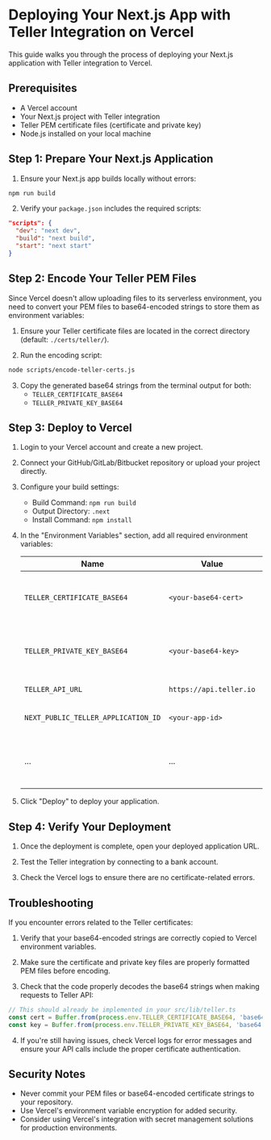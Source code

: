 # Deploying Your Next.js App with Teller Integration on Vercel

This guide walks you through the process of deploying your Next.js application with Teller integration to Vercel.

## Prerequisites

- A Vercel account
- Your Next.js project with Teller integration
- Teller PEM certificate files (certificate and private key)
- Node.js installed on your local machine

## Step 1: Prepare Your Next.js Application

1. Ensure your Next.js app builds locally without errors:

```bash
npm run build
```

2. Verify your `package.json` includes the required scripts:

```json
"scripts": {
  "dev": "next dev",
  "build": "next build",
  "start": "next start"
}
```

## Step 2: Encode Your Teller PEM Files

Since Vercel doesn't allow uploading files to its serverless environment, you need to convert your PEM files to base64-encoded strings to store them as environment variables:

1. Ensure your Teller certificate files are located in the correct directory (default: `./certs/teller/`).

2. Run the encoding script:

```bash
node scripts/encode-teller-certs.js
```

3. Copy the generated base64 strings from the terminal output for both:
   - `TELLER_CERTIFICATE_BASE64`
   - `TELLER_PRIVATE_KEY_BASE64`

## Step 3: Deploy to Vercel

1. Login to your Vercel account and create a new project.

2. Connect your GitHub/GitLab/Bitbucket repository or upload your project directly.

3. Configure your build settings:
   - Build Command: `npm run build`
   - Output Directory: `.next`
   - Install Command: `npm install`

4. In the "Environment Variables" section, add all required environment variables:

   | Name | Value | Description |
   |------|-------|-------------|
   | `TELLER_CERTIFICATE_BASE64` | `<your-base64-cert>` | Your base64-encoded Teller certificate |
   | `TELLER_PRIVATE_KEY_BASE64` | `<your-base64-key>` | Your base64-encoded Teller private key |
   | `TELLER_API_URL` | `https://api.teller.io` | Teller API URL |
   | `NEXT_PUBLIC_TELLER_APPLICATION_ID` | `<your-app-id>` | Your Teller application ID |
   | ... | ... | (Add other environment variables your app needs) |

5. Click "Deploy" to deploy your application.

## Step 4: Verify Your Deployment

1. Once the deployment is complete, open your deployed application URL.

2. Test the Teller integration by connecting to a bank account.

3. Check the Vercel logs to ensure there are no certificate-related errors.

## Troubleshooting

If you encounter errors related to the Teller certificates:

1. Verify that your base64-encoded strings are correctly copied to Vercel environment variables.

2. Make sure the certificate and private key files are properly formatted PEM files before encoding.

3. Check that the code properly decodes the base64 strings when making requests to Teller API:

```javascript
// This should already be implemented in your src/lib/teller.ts
const cert = Buffer.from(process.env.TELLER_CERTIFICATE_BASE64, 'base64');
const key = Buffer.from(process.env.TELLER_PRIVATE_KEY_BASE64, 'base64');
```

4. If you're still having issues, check Vercel logs for error messages and ensure your API calls include the proper certificate authentication.

## Security Notes

- Never commit your PEM files or base64-encoded certificate strings to your repository.
- Use Vercel's environment variable encryption for added security.
- Consider using Vercel's integration with secret management solutions for production environments. 